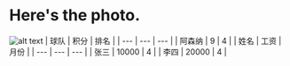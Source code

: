 # Here's the photo.
![alt text](https://github.com/shiep18/EIS2020/blob/master/markdowncheatsheet.JPG)
| 球队 | 积分 | 排名 |
| --- | --- | --- |
| 阿森纳 |  9 |  4 |
| 姓名 | 工资 | 月份 |
| --- | --- | --- |
| 张三 | 10000 | 4 |
| 李四 | 20000 | 4 |
